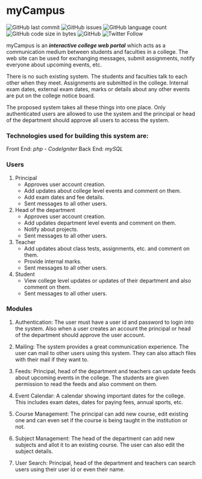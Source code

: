 # myCampus

![GitHub last commit](https://img.shields.io/github/last-commit/thehackermonk/myCampus) ![GitHub issues](https://img.shields.io/github/issues/thehackermonk/myCampus) ![GitHub language count](https://img.shields.io/github/languages/count/thehackermonk/myCampus) ![GitHub code size in bytes](https://img.shields.io/github/languages/code-size/thehackermonk/myCampus)  ![GitHub](https://img.shields.io/github/license/thehackermonk/myCampus) ![Twitter Follow](https://img.shields.io/twitter/follow/thehackermonk?style=social)

myCampus is an ***interactive college web portal*** which acts as a communication medium between students and faculties in a college. The web site can be used for exchanging messages, submit assignments, notify everyone about upcoming events, etc.

There is no such existing system. The students and faculties talk to each other when they meet. Assignments are submitted in the college. Internal exam dates, external exam dates, marks or details about any other events are put on the college notice board.

The proposed system takes all these things into one place. Only authenticated users are allowed to use the system and the principal or head of the department should approve all users to access the system.

### Technologies used for building this system are:
Front End: *php - CodeIgniter*
Back End: *mySQL*

### Users
1. Principal
	* Approves user account creation.
	* Add updates about college level events and comment on them.
	* Add exam dates and fee details.
	* Sent messages to all other users.
2. Head of the department
	* Approves user account creation.
	* Add updates department level events and comment on them.
	* Notify about projects.
	* Sent messages to all other users.
3. Teacher
	* Add updates about class tests, assignments, etc. and comment on them.
	* Provide internal marks.
	* Sent messages to all other users.
4. Student
	* View college level updates or updates of their department and also comment on them.
	* Sent messages to all other users.

### Modules
1. Authentication: The user must have a user id and password to login into the system. Also when a user creates an account the principal or head of the department should approve the user account.

2. Mailing: The system provides a great communication experience. The user can mail to other users using this system. They can also attach files with their mail if they want to.

3. Feeds: Principal, head of the department and teachers can update feeds about upcoming events in the college. The students are given permission to read the feeds and also comment on them.

4. Event Calendar: A calendar showing important dates for the college. This includes exam dates, dates for paying fees, annual sports, etc.

5. Course Management: The principal can add new course, edit existing one and can even set if the course is being taught in the institution or not.

6. Subject Management: The head of the department can add new subjects and allot it to an existing course. The user can also edit the subject details.

7. User Search: Principal, head of the department and teachers can search users using their user id or even their name.
